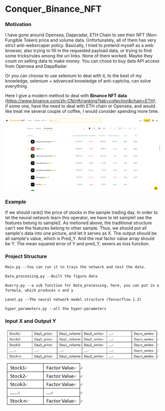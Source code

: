 # Conquer_Binance_NFT

### Motivation
I have gone around Opensea, Dappradar, ETH Chain to see their NFT (Non-Fungible Token) price and volume data. Unfortunately, all of them has very strict anti-websrcaper policy. Basically, I tried to pretend myself as a web browser, also trying to fill in the requested payload data, or trying to find some tricks/rules among the url links. None of them worked. Maybe they count on selling data to make money. You can chose to buy data API access from Opensea and DappRadar. 

Or you can choose to use selenium to deal with it, to the best of my knowledge, selenium + advanced knowledge of anti-captcha, can solve everything.

Here I give a modern method to deal with **Binance NFT data** (https://www.binance.com/zh-CN/nft/ranking?tab=collection&chain=ETH), if some one, have the need to deal with ETH chain or Opensea, and would like treat me several couple of coffee, I would consider spending more time. 

![Image text](https://github.com/Neural-Finance/Conquer_Binance_NFT/blob/main/fig/Binance-NFT-Page.png)


### Example
If we should rank() the price of stocks in the sample trading day. In order to let the neural network learn this operator, we have to let sample1 see the features belong to sample2. As metioned above, the traditional structure can't see the features belong to other sample. Thus, we should put all sample's data into one picture, and let it serves as X. The output should be all sample's value, which is Pred_Y. And the real factor value array should be Y. The mean squared error of Y and pred_Y, severs as loss function.


### Project Structure
```
Main.py --You can run it to train the network and test the data.
```

```
Data_processing.py --Built the figure data
```

```
Querry.py --a sub function for Data_processing, here, you can put in a formula, which produces x and y
```

```
Lenet.py --The neural network model structure (Tensorflow 1.3)
```

```
hyper_parameters.py --all the hyper-parameters
```

### Input X and Output Y
![Image text](https://github.com/Neural-Finance/Cross_sample_financial_feature_engineering/blob/master/fig/1.png)
![Image text](https://github.com/Neural-Finance/Cross_sample_financial_feature_engineering/blob/master/fig/2.png)
